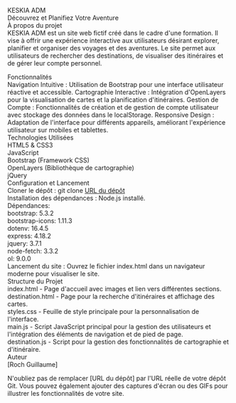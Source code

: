KESKIA ADM <br> Découvrez et Planifiez Votre Aventure<br>
À propos du projet<br>
KESKIA ADM est un site web fictif créé dans le cadre d'une formation. Il vise à offrir une expérience interactive aux utilisateurs désirant explorer, planifier et organiser des voyages et des aventures. Le site permet aux utilisateurs de rechercher des destinations, de visualiser des itinéraires et de gérer leur compte personnel.<br>

Fonctionnalités<br>
Navigation Intuitive : Utilisation de Bootstrap pour une interface utilisateur réactive et accessible.
Cartographie Interactive : Intégration d'OpenLayers pour la visualisation de cartes et la planification d'itinéraires.
Gestion de Compte : Fonctionnalités de création et de gestion de compte utilisateur avec stockage des données dans le localStorage.
Responsive Design : Adaptation de l'interface pour différents appareils, améliorant l'expérience utilisateur sur mobiles et tablettes.<br>
Technologies Utilisées<br>
HTML5 & CSS3<br>
JavaScript<br>
Bootstrap (Framework CSS)<br>
OpenLayers (Bibliothèque de cartographie)<br>
jQuery<br>
Configuration et Lancement<br>
Cloner le dépôt : git clone [URL du dépôt](https://github.com/gus0660/KESKIA-ADM.git)<br>
Installation des dépendances : Node.js installé.<br>
Dépendances:<br>
    bootstrap: 5.3.2<br>
    bootstrap-icons: 1.11.3<br>
    dotenv: 16.4.5<br>
    express: 4.18.2<br>
    jquery: 3.7.1<br>
    node-fetch: 3.3.2<br>
    ol: 9.0.0<br>
Lancement du site : Ouvrez le fichier index.html dans un navigateur moderne pour visualiser le site.<br>
Structure du Projet<br>
index.html - Page d'accueil avec images et lien vers différentes sections.<br>
destination.html - Page pour la recherche d'itinéraires et affichage des cartes.<br>
styles.css - Feuille de style principale pour la personnalisation de l'interface.<br>
main.js - Script JavaScript principal pour la gestion des utilisateurs et l'intégration des éléments de navigation et de pied de page.<br>
destination.js - Script pour la gestion des fonctionnalités de cartographie et d'itinéraire.<br>
Auteur<br>
[Roch Guillaume]

N'oubliez pas de remplacer [URL du dépôt] par l'URL réelle de votre dépôt Git. Vous pouvez également ajouter des captures d'écran ou des GIFs pour illustrer les fonctionnalités de votre site.




